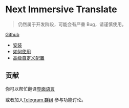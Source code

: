 # Next Immersive Translate

> 仍然属于开发阶段，可能会有严重 Bug，请谨慎使用。

[Github](https://github.com/immersive-translate/next-immersive-translate/)

- [安装](installation.md)
- [如何使用](usage.md)
- [高级自定义配置](advanced.md)

## 贡献

你可以帮忙翻译[界面语言](https://crowdin.com/project/immersive-translate)

或者加入[Telegram 群组](https://t.me/+rq848Z09nehlOTgx) 参与功能讨论。
